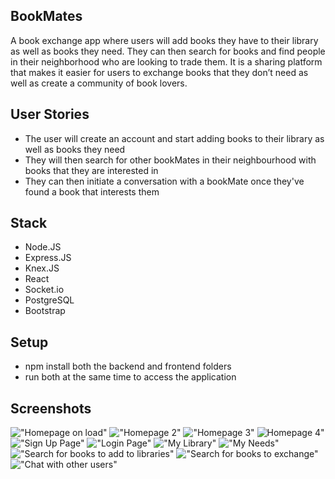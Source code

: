 ## BookMates

A book exchange app where users will add books they have to their library as well as books they need. They can then search for books and find people in their neighborhood who are looking to trade them. It is a sharing platform that makes it easier for users to exchange books that they don’t need as well as create a community of book lovers.

## User Stories

- The user will create an account and start adding books to their library as well as books they need
- They will then search for other bookMates in their neighbourhood with books that they are interested in
- They can then initiate a conversation with a bookMate once they've found a book that interests them

## Stack

- Node.JS
- Express.JS
- Knex.JS
- React
- Socket.io
- PostgreSQL
- Bootstrap

## Setup

- npm install both the backend and frontend folders
- run both at the same time to access the application

## Screenshots

!["Homepage on load"](https://github.com/mcagan/bookMates/blob/master/client/public/Screenshots/Homepage_1.png?raw=true)
!["Homepage 2"](https://github.com/mcagan/bookMates/blob/master/client/public/Screenshots/Homepage_2.png?raw=true)
!["Homepage 3"](https://github.com/mcagan/bookMates/blob/master/client/public/Screenshots/Homepage_3.png?raw=true)
![Homepage 4"](https://github.com/mcagan/bookMates/blob/master/client/public/Screenshots/Homepage_4.png?raw=true)
!["Sign Up Page"](https://github.com/mcagan/bookMates/blob/master/client/public/Screenshots/Signup.png?raw=true)
!["Login Page"](https://github.com/mcagan/bookMates/blob/master/client/public/Screenshots/Login.png?raw=true)
!["My Library"](https://github.com/mcagan/bookMates/blob/master/client/public/Screenshots/My%20library.png?raw=true)
!["My Needs"](https://github.com/mcagan/bookMates/blob/master/client/public/Screenshots/My%20needs.png?raw=true)
!["Search for books to add to libraries"](https://github.com/mcagan/bookMates/blob/master/client/public/Screenshots/LiveSearch.png?raw=true)
!["Search for books to exchange"](https://github.com/mcagan/bookMates/blob/master/client/public/Screenshots/Explore.png?raw=true)
!["Chat with other users"](https://github.com/mcagan/bookMates/blob/master/client/public/Screenshots/Chat.png?raw=true)
